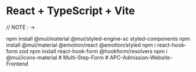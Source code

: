 # React + TypeScript + Vite

// NOTE : ->

npm install @mui/material @mui/styled-engine-sc styled-components
npm install @mui/material @emotion/react @emotion/styled
npm i react-hook-form zod 
npm install react-hook-form @hookform/resolvers
npm i @mui/icons-material
#   M u l t i - S t e p - F o r m 
 
 
#   A P C - A d m i s s i o n - W e b s i t e - F r o n t e n d 
 
 